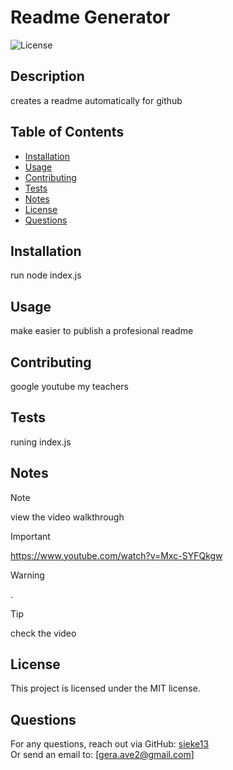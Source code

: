 
# Readme Generator

![License](https://badgen.net/badge/license/MIT/blue)

## Description
creates a readme automatically for github

## Table of Contents
- [Installation](#installation)
- [Usage](#usage)
- [Contributing](#contributing)
- [Tests](#tests)
- [Notes](#notes)
- [License](#license)
- [Questions](#questions)

## Installation
run node index.js

## Usage
make easier to publish a profesional readme

## Contributing
google youtube my teachers

## Tests
runing index.js

## Notes

> [!NOTE]
> view the video walkthrough

> [!IMPORTANT]
> https://www.youtube.com/watch?v=Mxc-SYFQkgw

> [!WARNING]
> .

> [!TIP]
> check the video

## License
This project is licensed under the MIT license.

## Questions
For any questions, reach out via GitHub: [sieke13](https://github.com/sieke13)  
Or send an email to: [gera.ave2@gmail.com]
